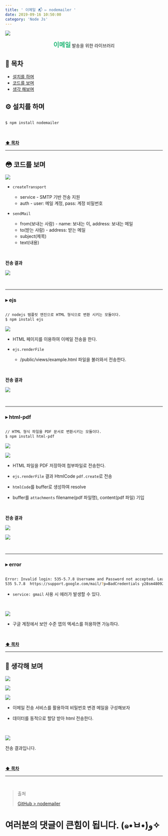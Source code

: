 ```yaml
---
title: ' 이메일 📬 ▻ nodemailer '
date: 2019-09-16 10:50:00
category: 'Node Js'
---
```


![](./images/nodemailer/logo.png)

<center><strong style="color:#1FB674; font-size: 20px;">이메일</strong> 발송을 위한 라이브러리</center>

## **💎 목차**

- [설치를 하며](#️-설치를-하며)
- [코드를 보며](#-코드를-보며)
- [생각 해보며](#-생각해-보며)

## **⚙️ 설치를 하며**

```sh

$ npm install nodemailer

```

<br />

**[⬆ 목차](#-목차)**

<hr />

## **😳 코드를 보며**

![](./images/nodemailer/1.example.png)
<br />

- `createTransport`

  - service - SMTP 기반 전송 지원
  - auth - user: 메일 계정, pass: 계정 비밀번호

- `sendMail`
  - from(보내는 사람) - name: 보내는 이, address: 보내는 메일
  - to(받는 사람) - address: 받는 메일
  - subject(제목)
  - text(내용)

<br />

**전송 결과**

![](./images/nodemailer/1.result.png)
<br />

<br />
<hr />

### ▸ ejs

```sh

// nodejs 템플릿 엔진으로 HTML 형식으로 변환 시키는 모듈이다.
$ npm install ejs

```

![](./images/nodemailer/2.example.png)
<br />

- HTML 페이지를 이용하여 이메일 전송을 한다.

- `ejs.renderFile`
  - /public/views/example.html 파일을 불러와서 전송한다.

<br />

**전송 결과**

![](./images/nodemailer/2.result.png)
<br />

<br />
<hr />

### ▸ html-pdf

```sh

// HTML 형식 파일을 PDF 문서로 변환시키는 모듈이다.
$ npm install html-pdf

```

![](./images/nodemailer/3-1.example.png)
<br />

![](./images/nodemailer/3-2.example.png)
<br />

- HTML 파일을 PDF 저장하여 첨부파일로 전송한다.

- `ejs.renderFile` 결과 HtmlCode `pdf.create`로 전송

- `htmlCode`를 buffer로 생성하여 resolve

- buffer를 `attachments` filename(pdf 파일명), content(pdf 파일) 기입

<br />

**전송 결과**

![](./images/nodemailer/3-1.result.png)
<br />

![](./images/nodemailer/3-2.result.png)
<br />

<br />
<hr />

### ▸ error

```sh

Error: Invalid login: 535-5.7.8 Username and Password not accepted. Learn more at
535 5.7.8  https://support.google.com/mail/?p=BadCredentials y28sm48092065pfq.48 - gsmtp

```

- `service: gmail` 사용 시 에러가 발생할 수 있다.

<br />

![](./images/nodemailer/solution.png)
<br />

- 구글 계정에서 보안 수준 앱의 엑세스를 허용하면 가능하다.

<br />

**[⬆ 목차](#-목차)**

<hr />

## **🤔 생각해 보며**

![](./images/nodemailer/4-1.example.png)
<br />

![](./images/nodemailer/4-2.example.png)
<br />

![](./images/nodemailer/4-3.example.png)
<br />

- 이메일 전송 서비스를 활용하여 비밀번호 변경 메일을 구성해보자

- 데이터를 동적으로 할당 받아 html 전송한다.

<br />

![](./images/nodemailer/4.result.png)
<br />

전송 결과입니다.

<br />

**[⬆ 목차](#-목차)**

<hr />

<br />

> 출처
>
> <a href="https://github.com/bynodejs/nodemailer" target="_blank">GitHub > nodemailer</a>

# 여러분의 댓글이 큰힘이 됩니다. (๑•̀ㅂ•́)و✧
